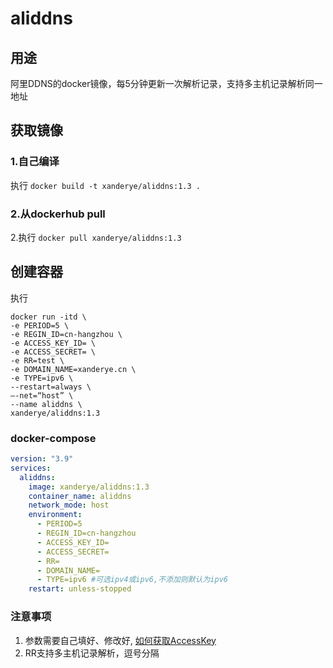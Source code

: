 # aliddns

## 用途
阿里DDNS的docker镜像，每5分钟更新一次解析记录，支持多主机记录解析同一地址

## 获取镜像

### 1.自己编译
执行 `docker build -t xanderye/aliddns:1.3 .`

### 2.从dockerhub pull
2.执行 `docker pull xanderye/aliddns:1.3`

## 创建容器
执行
```
docker run -itd \
-e PERIOD=5 \
-e REGIN_ID=cn-hangzhou \
-e ACCESS_KEY_ID= \
-e ACCESS_SECRET= \
-e RR=test \
-e DOMAIN_NAME=xanderye.cn \
-e TYPE=ipv6 \
--restart=always \
–-net=“host” \
--name aliddns \
xanderye/aliddns:1.3
```
### docker-compose
```yaml
version: "3.9"
services:
  aliddns:
    image: xanderye/aliddns:1.3
    container_name: aliddns
    network_mode: host
    environment:
      - PERIOD=5
      - REGIN_ID=cn-hangzhou
      - ACCESS_KEY_ID=
      - ACCESS_SECRET=
      - RR=
      - DOMAIN_NAME=
      - TYPE=ipv6 #可选ipv4或ipv6,不添加则默认为ipv6
    restart: unless-stopped
```

### 注意事项
1. 参数需要自己填好、修改好, [如何获取AccessKey](https://help.aliyun.com/knowledge_detail/48699.html)
2. RR支持多主机记录解析，逗号分隔
